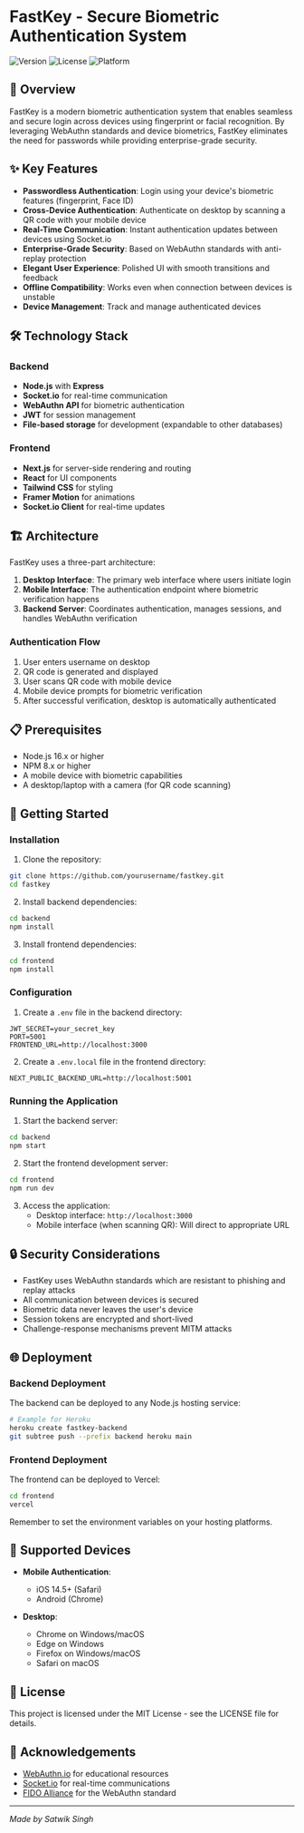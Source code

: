 # FastKey - Secure Biometric Authentication System

![Version](https://img.shields.io/badge/version-1.0.0-blue)
![License](https://img.shields.io/badge/license-MIT-green)
![Platform](https://img.shields.io/badge/platform-web%20%7C%20mobile-orange)

## 🔑 Overview

FastKey is a modern biometric authentication system that enables seamless and secure login across devices using fingerprint or facial recognition. By leveraging WebAuthn standards and device biometrics, FastKey eliminates the need for passwords while providing enterprise-grade security.

## ✨ Key Features

- **Passwordless Authentication**: Login using your device's biometric features (fingerprint, Face ID)
- **Cross-Device Authentication**: Authenticate on desktop by scanning a QR code with your mobile device
- **Real-Time Communication**: Instant authentication updates between devices using Socket.io
- **Enterprise-Grade Security**: Based on WebAuthn standards with anti-replay protection
- **Elegant User Experience**: Polished UI with smooth transitions and feedback
- **Offline Compatibility**: Works even when connection between devices is unstable
- **Device Management**: Track and manage authenticated devices

## 🛠️ Technology Stack

### Backend
- **Node.js** with **Express**
- **Socket.io** for real-time communication
- **WebAuthn API** for biometric authentication
- **JWT** for session management
- **File-based storage** for development (expandable to other databases)

### Frontend
- **Next.js** for server-side rendering and routing
- **React** for UI components
- **Tailwind CSS** for styling
- **Framer Motion** for animations
- **Socket.io Client** for real-time updates

## 🏗️ Architecture

FastKey uses a three-part architecture:

1. **Desktop Interface**: The primary web interface where users initiate login
2. **Mobile Interface**: The authentication endpoint where biometric verification happens
3. **Backend Server**: Coordinates authentication, manages sessions, and handles WebAuthn verification

### Authentication Flow

1. User enters username on desktop
2. QR code is generated and displayed
3. User scans QR code with mobile device
4. Mobile device prompts for biometric verification
5. After successful verification, desktop is automatically authenticated

## 📋 Prerequisites

- Node.js 16.x or higher
- NPM 8.x or higher
- A mobile device with biometric capabilities
- A desktop/laptop with a camera (for QR code scanning)

## 🚀 Getting Started

### Installation

1. Clone the repository:
```bash
git clone https://github.com/yourusername/fastkey.git
cd fastkey
```

2. Install backend dependencies:
```bash
cd backend
npm install
```

3. Install frontend dependencies:
```bash
cd frontend
npm install
```

### Configuration

1. Create a `.env` file in the backend directory:
```
JWT_SECRET=your_secret_key
PORT=5001
FRONTEND_URL=http://localhost:3000
```

2. Create a `.env.local` file in the frontend directory:
```
NEXT_PUBLIC_BACKEND_URL=http://localhost:5001
```

### Running the Application

1. Start the backend server:
```bash
cd backend
npm start
```

2. Start the frontend development server:
```bash
cd frontend
npm run dev
```

3. Access the application:
   - Desktop interface: `http://localhost:3000`
   - Mobile interface (when scanning QR): Will direct to appropriate URL

## 🔒 Security Considerations

- FastKey uses WebAuthn standards which are resistant to phishing and replay attacks
- All communication between devices is secured
- Biometric data never leaves the user's device
- Session tokens are encrypted and short-lived
- Challenge-response mechanisms prevent MITM attacks

## 🌐 Deployment

### Backend Deployment

The backend can be deployed to any Node.js hosting service:

```bash
# Example for Heroku
heroku create fastkey-backend
git subtree push --prefix backend heroku main
```

### Frontend Deployment

The frontend can be deployed to Vercel:

```bash
cd frontend
vercel
```

Remember to set the environment variables on your hosting platforms.

## 📱 Supported Devices

- **Mobile Authentication**:
  - iOS 14.5+ (Safari)
  - Android (Chrome)
  
- **Desktop**:
  - Chrome on Windows/macOS
  - Edge on Windows
  - Firefox on Windows/macOS
  - Safari on macOS

## 📄 License

This project is licensed under the MIT License - see the LICENSE file for details.

## 🙏 Acknowledgements

- [WebAuthn.io](https://webauthn.io/) for educational resources
- [Socket.io](https://socket.io/) for real-time communications
- [FIDO Alliance](https://fidoalliance.org/) for the WebAuthn standard

---

*Made by Satwik Singh*